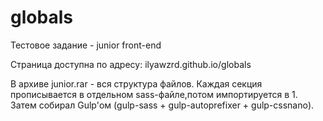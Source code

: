 # globals
Тестовое задание - junior front-end

Страница доступна по адресу: ilyawzrd.github.io/globals

В архиве junior.rar - вся структура файлов.
Каждая секция прописывается в отдельном sass-файле,потом импортируется в 1. Затем собирал Gulp'ом (gulp-sass + gulp-autoprefixer + gulp-cssnano).
